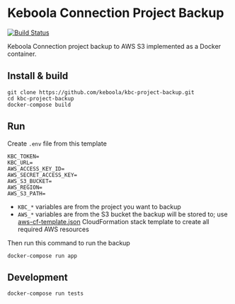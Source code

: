 # Keboola Connection Project Backup

[![Build Status](https://travis-ci.org/keboola/kbc-project-backup.svg?branch=master)](https://travis-ci.org/keboola/kbc-project-backup)

Keboola Connection project backup to AWS S3 implemented as a Docker container.

## Install & build

```
git clone https://github.com/keboola/kbc-project-backup.git
cd kbc-project-backup
docker-compose build
```


## Run
Create `.env` file from this template

```
KBC_TOKEN=
KBC_URL=
AWS_ACCESS_KEY_ID=
AWS_SECRET_ACCESS_KEY=
AWS_S3_BUCKET=
AWS_REGION=
AWS_S3_PATH=
```

- `KBC_*` variables are from the project you want to backup
- `AWS_*` variables are from the S3 bucket the backup will be stored to; use [aws-cf-template.json](./aws-cf-template.json) CloudFormation stack template to create all required AWS resources

Then run this command to run the backup 

```
docker-compose run app
```

## Development

```
docker-compose run tests

```
